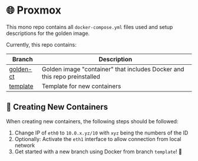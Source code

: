 # 🌐 Proxmox

This mono repo contains all `docker-compose.yml` files used and setup descriptions for the golden image. 

Currently, this repo contains:

| Branch | Description |
| --- | --- |
| [golden-ct](/David-Kopczynski/proxmox/tree/master) | Golden image "container" that includes Docker and this repo preinstalled |
| [template](/David-Kopczynski/proxmox/tree/template) | Template for new containers |

## 🚀 Creating New Containers

When creating new containers, the following steps should be followed:

1. Change IP of `eth0` to `10.0.x.yz/10` with `xyz` being the numbers of the ID
2. Optionally: Activate the `eth1` interface to allow connection from local network
3. Get started with a new branch using Docker from branch `template`! 🐳
